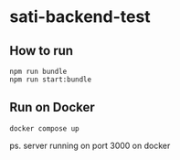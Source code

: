 # sati-backend-test

## How to run 

``` 
npm run bundle
npm run start:bundle
```
## Run on Docker

```
docker compose up
```

ps. server running on port 3000 on docker